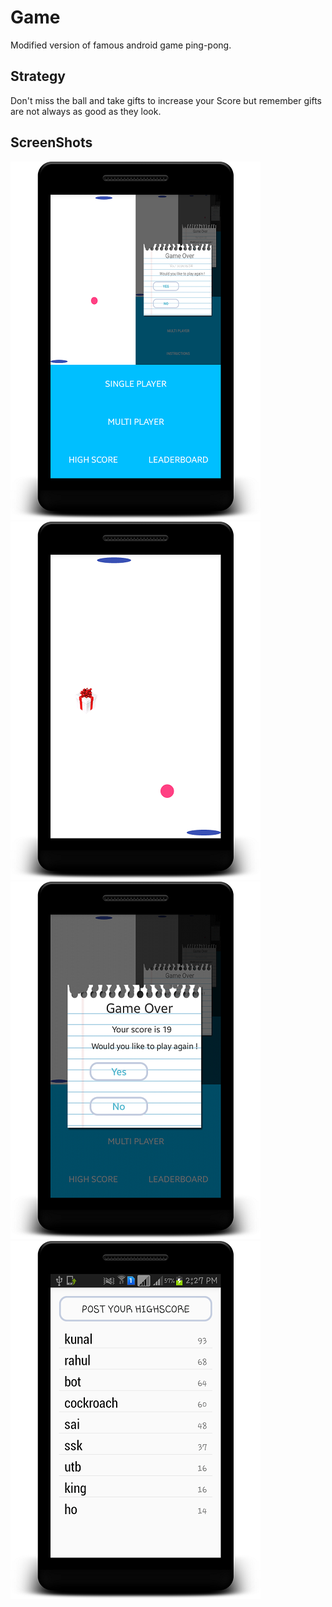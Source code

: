# Game
Modified version of famous android game ping-pong.

## Strategy
Don't miss the ball and take gifts to increase your Score but remember gifts are not always as good as they look.

## ScreenShots
![](screenshots/start.png?raw=true)
![](screenshots/play.png?raw=true)
![](screenshots/gameover.png?raw=true)
![](screenshots/leaderboard.png?raw=true)